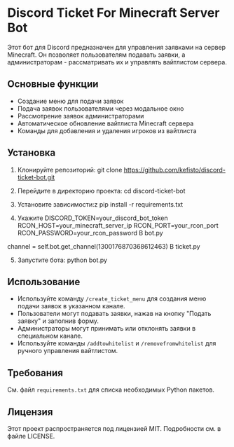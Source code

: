 # Discord Ticket For Minecraft Server Bot

Этот бот для Discord предназначен для управления заявками на сервер Minecraft. Он позволяет пользователям подавать заявки, а администраторам - рассматривать их и управлять вайтлистом сервера.

## Основные функции

- Создание меню для подачи заявок
- Подача заявок пользователями через модальное окно
- Рассмотрение заявок администраторами
- Автоматическое обновление вайтлиста Minecraft сервера
- Команды для добавления и удаления игроков из вайтлиста

## Установка

1. Клонируйте репозиторий:
  git clone https://github.com/kefisto/discord-ticket-bot.git

2. Перейдите в директорию проекта:
   cd discord-ticket-bot

3. Установите зависимости:z
   pip install -r requirements.txt

4. Укажите 
DISCORD_TOKEN=your_discord_bot_token
   RCON_HOST=your_minecraft_server_ip
   RCON_PORT=your_rcon_port
   RCON_PASSWORD=your_rcon_password
В bot.py

channel = self.bot.get_channel(1300176870368612463)
    В ticket.py

5. Запустите бота:
    python bot.py

## Использование

- Используйте команду `/create_ticket_menu` для создания меню подачи заявок в указанном канале.
- Пользователи могут подавать заявки, нажав на кнопку "Подать заявку" и заполнив форму.
- Администраторы могут принимать или отклонять заявки в специальном канале.
- Используйте команды `/addtowhitelist` и `/removefromwhitelist` для ручного управления вайтлистом.

## Требования

См. файл `requirements.txt` для списка необходимых Python пакетов.

## Лицензия

Этот проект распространяется под лицензией MIT. Подробности см. в файле LICENSE.

